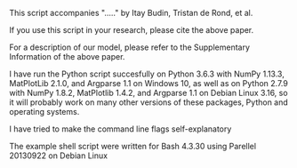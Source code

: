 This script accompanies "....." by Itay Budin, Tristan de Rond, et al.

If you use this script in your research, please cite the above paper.

For a description of our model, please refer to the Supplementary Information of the above paper.

I have run the Python script succesfully on
Python 3.6.3 with NumPy 1.13.3, MatPlotLib 2.1.0, and Argparse 1.1 on Windows 10, as well as on
Python 2.7.9 with NumPy 1.8.2, MatPlotlib 1.4.2, and Argparse 1.1 on Debian Linux 3.16,
so it will probably work on many other versions of these packages, Python and operating systems.

I have tried to make the command line flags self-explanatory


The example shell script were written for Bash 4.3.30 using Parellel 20130922 on Debian Linux
